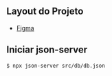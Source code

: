 ## Layout do Projeto
- [Figma](https://www.figma.com/file/uQIgYk6xDRWgjHCjlaDYBo/[LIVE]-FSW-Foods?type=design&node-id=381-7368&mode=design&t=m6ZTdO0QhxkLHAIb-0)

## Iniciar json-server

```bash
$ npx json-server src/db/db.json
```
